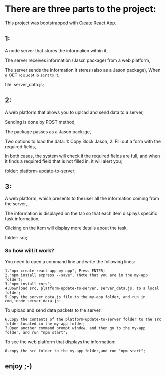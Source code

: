 


# There are three parts to the project:

This project was bootstrapped with [Create React App](https://github.com/facebook/create-react-app).

## 1:

A node server that stores the information within it,

The server receives information (Jason package) from a web platform,

The server sends the information it stores (also as a Jason package), When a GET request is sent to it.

file:
    server_data.js;

## 2:

A web platform that allows you to upload and send data to a server,

Sending is done by POST method,

The package passes as a Jason package,

Two options to load the data:
    1: Copy Block Jason,
    2: Fill out a form with the required fields,

In both cases, the system will check if the required fields are full, and when it finds a required field that is not filled in, it will alert you;

folder:
    platform-update-to-server;

## 3:

A web platform, which presents to the user all the information coming from the server,

The information is displayed on the tab so that each item displays specific task information,

Clicking on the item will display more details about the task,

folder:
    src;

### So how will it work?

You need to open a command line and write the following lines:

    1."npx create-react-app my-app", Press ENTER;
    2."npm install express --save", (Note that you are in the my-app folder);
    3."npm install cors";
    4.Download src, platform-update-to-server, server_data.js, to a local folder;
    5.Copy the server_data.js file to the my-app folder, and run in cmd,"node server_data.js".

To upload and send data packets to the server:

    6.Copy the contents of the platform-update-to-server folder to the src folder located in the my-app folder;
    7.Open another command prompt window, and then go to the my-app folder, and run "npm start";

To see the web platform that displays the information:

    8.copy the src folder to the my-app folder,and run "npm start";

## enjoy ;-)
